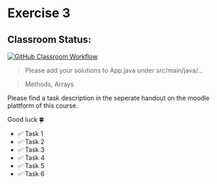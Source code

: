 # Exercise 3

## Classroom Status:
[![GitHub Classroom Workflow](https://github.com/FH-Campus-Wien/prog-exercise-3-michael-mezgo/actions/workflows/classroom.yml/badge.svg?branch=master)](https://github.com/FH-Campus-Wien/prog-exercise-3-michael-mezgo/actions/workflows/classroom.yml)

> Please add your solutions to App.java under src/main/java/...

> Methods, Arrays

Please find a task description in the seperate handout on the moodle plattform of this course.

Good luck :four_leaf_clover:
- :white_check_mark: Task 1
- :white_check_mark: Task 2
- :white_check_mark: Task 3
- :white_check_mark: Task 4
- :white_check_mark: Task 5
- :white_check_mark: Task 6
